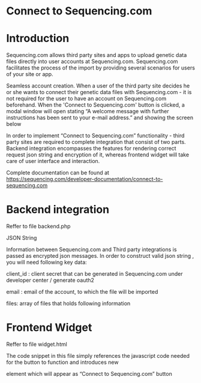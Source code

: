 # Connect to Sequencing.com

# Introduction

Sequencing.com allows third party sites and apps to upload genetic data files directly into user accounts at Sequencing.com. Sequencing.com facilitates the process of the import by providing several scenarios for users of your site or app.

Seamless account creation. When a user of the third party site decides he or she wants to connect their genetic data files with Sequencing.com - it is not required for the user to have an account on Sequencing.com beforehand. When the 'Connect to Sequencing.com' button is clicked, a modal window will open stating “A welcome message with further instructions has been sent to your e-mail address.” and showing the screen below


In order to implement “Connect to Sequencing.com” functionality - third party sites are required to complete integration that consist of two parts. Backend integration encompasses the features for rendering correct request json string and encryption of it, whereas frontend widget will take care of user interface and interaction.

Complete documentation can be found at https://sequencing.com/developer-documentation/connect-to-sequencing.com

# Backend integration

Reffer to file backend.php

JSON String

Information between Sequencing.com and Third party integrations is passed as encrypted json messages. In order to construct valid json string , you will need following key data:

client_id : client secret that can be generated in Sequencing.com under developer center / generate oauth2

email : email of the account, to which the file will be imported

files: array of files that holds following information

# Frontend Widget 

Reffer to file widget.html

The code snippet in this file simply references the javascript code needed for the button to function and introduces new <div> element which will appear as “Connect to Sequencing.com” button
